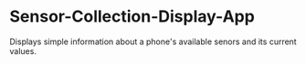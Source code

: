 # Sensor-Collection-Display-App
Displays simple information about a phone's available senors and its current values.
